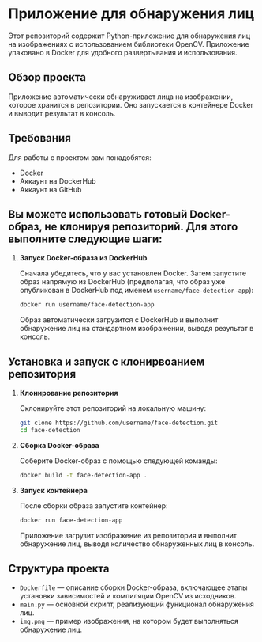 # Приложение для обнаружения лиц

Этот репозиторий содержит Python-приложение для обнаружения лиц на изображениях с использованием библиотеки OpenCV. Приложение упаковано в Docker для удобного развертывания и использования.

## Обзор проекта

Приложение автоматически обнаруживает лица на изображении, которое хранится в репозитории. Оно запускается в контейнере Docker и выводит результат в консоль.

## Требования

Для работы с проектом вам понадобятся:
- Docker
- Аккаунт на DockerHub
- Аккаунт на GitHub

## Вы можете использовать готовый Docker-образ, не клонируя репозиторий. Для этого выполните следующие шаги:

1. **Запуск Docker-образа из DockerHub**

   Сначала убедитесь, что у вас установлен Docker. Затем запустите образ напрямую из DockerHub (предполагая, что образ уже опубликован в DockerHub под именем `username/face-detection-app`):
   ```bash
   docker run username/face-detection-app
   ```
   Образ автоматически загрузится с DockerHub и выполнит обнаружение лиц на стандартном изображении, выводя результат в консоль.


## Установка и запуск с клонирвоанием репозитория

1. **Клонирование репозитория**

   Склонируйте этот репозиторий на локальную машину:
   ```bash
   git clone https://github.com/username/face-detection.git
   cd face-detection
   ```

2. **Сборка Docker-образа**

   Соберите Docker-образ с помощью следующей команды:
   ```bash
   docker build -t face-detection-app .
   ```

3. **Запуск контейнера**

   После сборки образа запустите контейнер:
   ```bash
   docker run face-detection-app
   ```
   Приложение загрузит изображение из репозитория и выполнит обнаружение лиц, выводя количество обнаруженных лиц в консоль.

## Структура проекта

- `Dockerfile` — описание сборки Docker-образа, включающее этапы установки зависимостей и компиляции OpenCV из исходников.
- `main.py` — основной скрипт, реализующий функционал обнаружения лиц.
- `img.png` — пример изображения, на котором будет выполняться обнаружение лиц.



